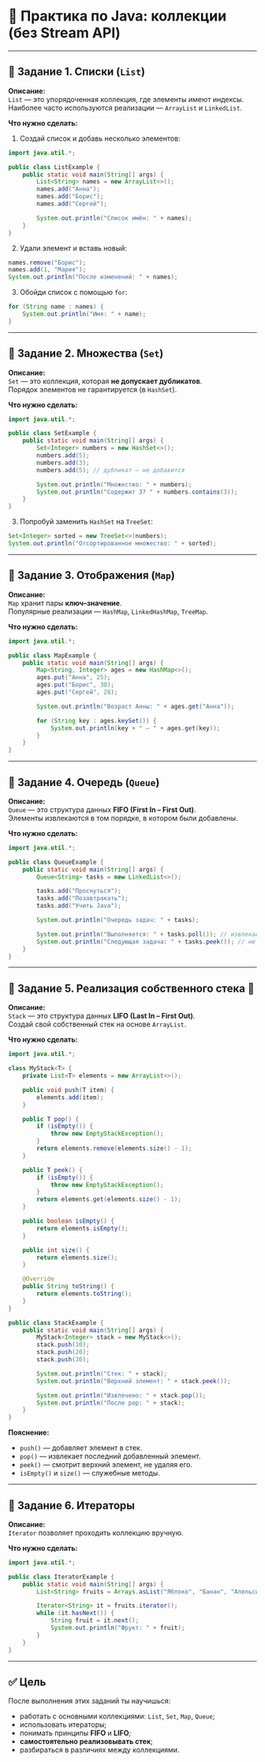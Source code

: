 # 🧠 Практика по Java: коллекции (без Stream API)

---

## 🧩 Задание 1. Списки (`List`)

**Описание:**  
`List` — это упорядоченная коллекция, где элементы имеют индексы.  
Наиболее часто используются реализации — `ArrayList` и `LinkedList`.

**Что нужно сделать:**  
1. Создай список и добавь несколько элементов:
```java
import java.util.*;

public class ListExample {
    public static void main(String[] args) {
        List<String> names = new ArrayList<>();
        names.add("Анна");
        names.add("Борис");
        names.add("Сергей");

        System.out.println("Список имён: " + names);
    }
}
```

2. Удали элемент и вставь новый:
```java
names.remove("Борис");
names.add(1, "Мария");
System.out.println("После изменений: " + names);
```

3. Обойди список с помощью `for`:
```java
for (String name : names) {
    System.out.println("Имя: " + name);
}
```

---

## 🧩 Задание 2. Множества (`Set`)

**Описание:**  
`Set` — это коллекция, которая **не допускает дубликатов**.  
Порядок элементов не гарантируется (в `HashSet`).

**Что нужно сделать:**
```java
import java.util.*;

public class SetExample {
    public static void main(String[] args) {
        Set<Integer> numbers = new HashSet<>();
        numbers.add(5);
        numbers.add(3);
        numbers.add(5); // дубликат — не добавится

        System.out.println("Множество: " + numbers);
        System.out.println("Содержит 3? " + numbers.contains(3));
    }
}
```

3. Попробуй заменить `HashSet` на `TreeSet`:
```java
Set<Integer> sorted = new TreeSet<>(numbers);
System.out.println("Отсортированное множество: " + sorted);
```

---

## 🧩 Задание 3. Отображения (`Map`)

**Описание:**  
`Map` хранит пары **ключ–значение**.  
Популярные реализации — `HashMap`, `LinkedHashMap`, `TreeMap`.

**Что нужно сделать:**
```java
import java.util.*;

public class MapExample {
    public static void main(String[] args) {
        Map<String, Integer> ages = new HashMap<>();
        ages.put("Анна", 25);
        ages.put("Борис", 30);
        ages.put("Сергей", 28);

        System.out.println("Возраст Анны: " + ages.get("Анна"));

        for (String key : ages.keySet()) {
            System.out.println(key + " — " + ages.get(key));
        }
    }
}
```

---

## 🧩 Задание 4. Очередь (`Queue`)

**Описание:**  
`Queue` — это структура данных **FIFO (First In – First Out)**.  
Элементы извлекаются в том порядке, в котором были добавлены.

**Что нужно сделать:**
```java
import java.util.*;

public class QueueExample {
    public static void main(String[] args) {
        Queue<String> tasks = new LinkedList<>();

        tasks.add("Проснуться");
        tasks.add("Позавтракать");
        tasks.add("Учить Java");

        System.out.println("Очередь задач: " + tasks);

        System.out.println("Выполняется: " + tasks.poll()); // извлекает первый элемент
        System.out.println("Следующая задача: " + tasks.peek()); // не удаляет
    }
}
```

---

## 🧩 Задание 5. Реализация собственного стека 🧱

**Описание:**  
`Stack` — это структура данных **LIFO (Last In – First Out)**.  
Создай свой собственный стек на основе `ArrayList`.

**Что нужно сделать:**
```java
import java.util.*;

class MyStack<T> {
    private List<T> elements = new ArrayList<>();

    public void push(T item) {
        elements.add(item);
    }

    public T pop() {
        if (isEmpty()) {
            throw new EmptyStackException();
        }
        return elements.remove(elements.size() - 1);
    }

    public T peek() {
        if (isEmpty()) {
            throw new EmptyStackException();
        }
        return elements.get(elements.size() - 1);
    }

    public boolean isEmpty() {
        return elements.isEmpty();
    }

    public int size() {
        return elements.size();
    }

    @Override
    public String toString() {
        return elements.toString();
    }
}

public class StackExample {
    public static void main(String[] args) {
        MyStack<Integer> stack = new MyStack<>();
        stack.push(10);
        stack.push(20);
        stack.push(30);

        System.out.println("Стек: " + stack);
        System.out.println("Верхний элемент: " + stack.peek());

        System.out.println("Извлечено: " + stack.pop());
        System.out.println("После pop: " + stack);
    }
}
```

**Пояснение:**
- `push()` — добавляет элемент в стек.  
- `pop()` — извлекает последний добавленный элемент.  
- `peek()` — смотрит верхний элемент, не удаляя его.  
- `isEmpty()` и `size()` — служебные методы.

---

## 🧩 Задание 6. Итераторы

**Описание:**  
`Iterator` позволяет проходить коллекцию вручную.

**Что нужно сделать:**
```java
import java.util.*;

public class IteratorExample {
    public static void main(String[] args) {
        List<String> fruits = Arrays.asList("Яблоко", "Банан", "Апельсин");

        Iterator<String> it = fruits.iterator();
        while (it.hasNext()) {
            String fruit = it.next();
            System.out.println("Фрукт: " + fruit);
        }
    }
}
```

---

## ✅ Цель

После выполнения этих заданий ты научишься:
- работать с основными коллекциями: `List`, `Set`, `Map`, `Queue`;
- использовать итераторы;
- понимать принципы **FIFO** и **LIFO**;
- **самостоятельно реализовывать стек**;
- разбираться в различиях между коллекциями.
